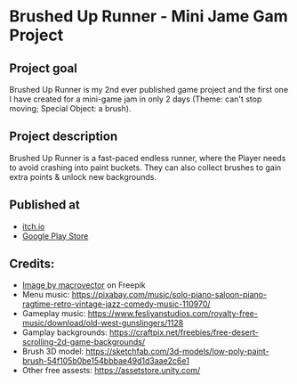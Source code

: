 # Brushed Up Runner - Mini Jame Gam Project

## Project goal
Brushed Up Runner is my 2nd ever published game project and the first one I have created for a mini-game jam in only 2 days (Theme: can't stop moving; Special Object: a brush).

## Project description
Brushed Up Runner is a fast-paced endless runner, where the Player needs to avoid crashing into paint buckets. They can also collect brushes to gain extra points & unlock new backgrounds.

## Published at
- [itch.io](https://cups-games.itch.io/brushed-up-runner)
- [Google Play Store](https://play.google.com/store/apps/details?id=com.cupsgames.brusheduprunner)

## Credits:
- <a href="https://www.freepik.com/free-vector/wild-west-cartoon-composition-with-outdoor-scenery-cacti-trees-wooden-gate-with-signboard-skull-vector-illustration_37420362.htm#query=wild%20west&position=6&from_view=keyword&track=ais">Image by macrovector</a> on Freepik
- Menu music: https://pixabay.com/music/solo-piano-saloon-piano-ragtime-retro-vintage-jazz-comedy-music-110970/
- Gameplay music: https://www.fesliyanstudios.com/royalty-free-music/download/old-west-gunslingers/1128
- Gamplay backgrounds: https://craftpix.net/freebies/free-desert-scrolling-2d-game-backgrounds/
- Brush 3D model: https://sketchfab.com/3d-models/low-poly-paint-brush-54f105b0be154bbbae49d1d3aae2c6e1
- Other free assests: https://assetstore.unity.com/
